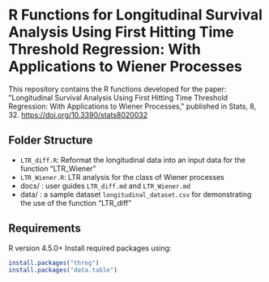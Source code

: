 # R Functions for Longitudinal Survival Analysis Using First Hitting Time Threshold Regression: With Applications to Wiener Processes

This repository contains the R functions developed for the paper: "Longitudinal Survival Analysis Using First Hitting Time Threshold Regression: With Applications to Wiener Processes," published in Stats, 8, 32. https://doi.org/10.3390/stats8020032

## Folder Structure
- `LTR_diff.R`: Reformat the longitudinal data into an input data for the function “LTR_Wiener”
- `LTR_Wiener.R`: LTR analysis for the class of Wiener processes
-  docs/ : user guides `LTR_diff.md` and `LTR_Wiener.md`
-  data/ : a sample dataset `longitudinal_dataset.csv` for demonstrating the use of the function “LTR_diff”
## Requirements
R version 4.5.0+
Install required packages using:
```R
install.packages("threg")
install.packages("data.table")

